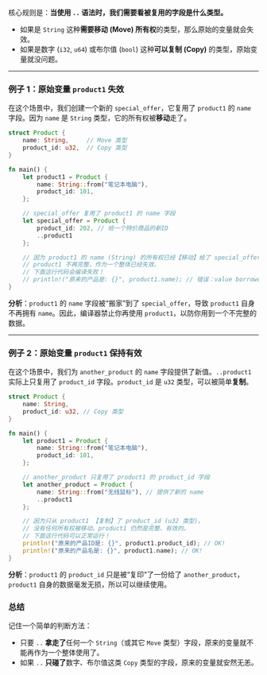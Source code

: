 核心规则是：**当使用 `..` 语法时，我们需要看被复用的字段是什么类型。**

- 如果是 `String` 这种**需要移动 (Move) 所有权**的类型，那么原始的变量就会失效。
- 如果是数字 (`i32`, `u64`) 或布尔值 (`bool`) 这种**可以复制 (Copy)** 的类型，原始变量就没问题。

---

### 例子 1：原始变量 `product1` 失效

在这个场景中，我们创建一个新的 `special_offer`，它复用了 `product1` 的 `name` 字段。因为 `name` 是 `String` 类型，它的所有权被**移动**走了。

```rust
struct Product {
    name: String,     // Move 类型
    product_id: u32,  // Copy 类型
}

fn main() {
    let product1 = Product {
        name: String::from("笔记本电脑"),
        product_id: 101,
    };

    // special_offer 复用了 product1 的 name 字段
    let special_offer = Product {
        product_id: 202, // 给一个特价商品的新ID
        ..product1
    };

    // 因为 product1 的 name (String) 的所有权已经【移动】给了 special_offer，
    // product1 不再完整，作为一个整体已经失效。
    // 下面这行代码会编译失败！
    // println!("原来的产品是: {}", product1.name); // 错误：value borrowed here after move
}
```

**分析**：`product1` 的 `name` 字段被“搬家”到了 `special_offer`，导致 `product1` 自身不再拥有 `name`。因此，编译器禁止你再使用 `product1`，以防你用到一个不完整的数据。

---

### 例子 2：原始变量 `product1` 保持有效

在这个场景中，我们为 `another_product` 的 `name` 字段提供了新值。`..product1` 实际上只复用了 `product_id` 字段。`product_id` 是 `u32` 类型，可以被简单**复制**。

```rust
struct Product {
    name: String,
    product_id: u32, // Copy 类型
}

fn main() {
    let product1 = Product {
        name: String::from("笔记本电脑"),
        product_id: 101,
    };

    // another_product 只复用了 product1 的 product_id 字段
    let another_product = Product {
        name: String::from("无线鼠标"), // 提供了新的 name
        ..product1
    };

    // 因为只从 product1 【复制】了 product_id (u32 类型)，
    // 没有任何所有权被移动。product1 仍然是完整、有效的。
    // 下面这行代码可以正常运行！
    println!("原来的产品ID是: {}", product1.product_id); // OK!
    println!("原来的产品名是: {}", product1.name); // OK!
}
```

**分析**：`product1` 的 `product_id` 只是被“复印”了一份给了 `another_product`，`product1` 自身的数据毫发无损，所以可以继续使用。

### 总结

记住一个简单的判断方法：

- 只要 `..` **拿走了**任何一个 `String`（或其它 `Move` 类型）字段，原来的变量就不能再作为一个整体使用了。
- 如果 `..` **只碰了**数字、布尔值这类 `Copy` 类型的字段，原来的变量就安然无恙。

